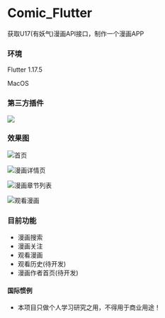 # Comic_Flutter

获取U17(有妖气)漫画API接口，制作一个漫画APP

###  环境

Flutter 1.17.5

MacOS

###  第三方插件

![](https://jackieli.oss-cn-shenzhen.aliyuncs.com/%E6%88%AA%E5%B1%8F2020-08-17%20%E4%B8%8A%E5%8D%885.11.18.png)

###  效果图

![首页](https://jackieli.oss-cn-shenzhen.aliyuncs.com/Screenshot_2020-08-17-05-23-42-993_com.jackieli.c.jpg)

![漫画详情页](https://jackieli.oss-cn-shenzhen.aliyuncs.com/Screenshot_2020-08-17-05-24-13-961_com.jackieli.c.jpg)

![漫画章节列表](https://jackieli.oss-cn-shenzhen.aliyuncs.com/Screenshot_2020-08-17-05-24-24-234_com.jackieli.c.jpg)

![观看漫画](https://jackieli.oss-cn-shenzhen.aliyuncs.com/Screenshot_2020-08-17-05-24-43-075_com.jackieli.c.jpg)

###  目前功能

- 漫画搜索
- 漫画关注
- 观看漫画
- 观看历史(待开发)
- 漫画作者首页(待开发)


####  国际惯例
- 本项目只做个人学习研究之用，不得用于商业用途！
